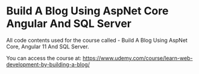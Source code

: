 # Build A Blog Using AspNet Core Angular And SQL Server

All code contents used for the course called - Build A Blog Using AspNet Core, Angular 11 And SQL Server.

You can access the course at: https://www.udemy.com/course/learn-web-development-by-building-a-blog/
